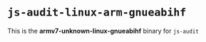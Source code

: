 # `js-audit-linux-arm-gnueabihf`

This is the **armv7-unknown-linux-gnueabihf** binary for `js-audit`
